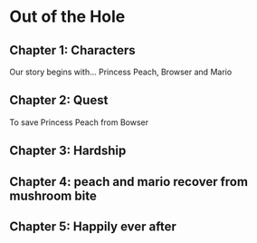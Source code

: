 # Out of the Hole

## Chapter 1: Characters

Our story begins with...
Princess Peach, Browser and Mario

## Chapter 2: Quest
To save Princess Peach from Bowser 

## Chapter 3: Hardship


## Chapter 4: peach and mario recover from mushroom bite


## Chapter 5: Happily ever after


